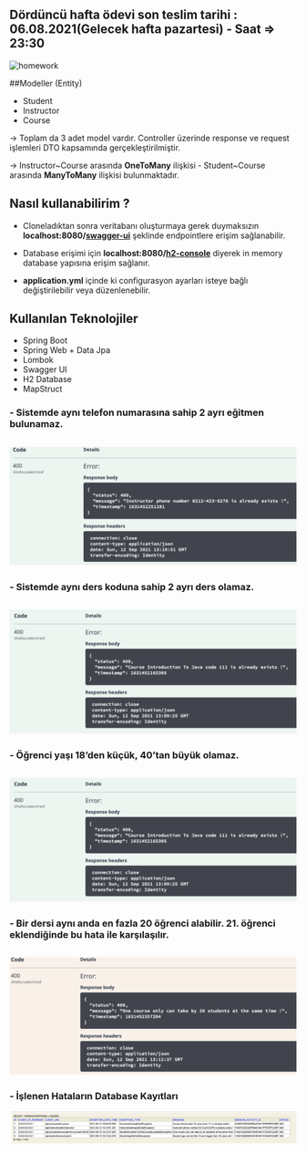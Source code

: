 ## Dördüncü hafta ödevi son teslim tarihi : 06.08.2021(Gelecek hafta pazartesi) - Saat =>  23:30

![homework](https://user-images.githubusercontent.com/45206582/131386439-6727321a-5a50-4c20-9413-ea4013013434.PNG)

##Modeller (Entity)

* Student
* Instructor
* Course
 
-> Toplam da 3 adet model vardır. Controller üzerinde response ve request işlemleri DTO kapsamında gerçekleştirilmiştir.

-> Instructor~Course arasında **OneToMany** ilişkisi - Student~Course arasında **ManyToMany** ilişkisi bulunmaktadır.

## Nasıl kullanabilirim ? 
 
* Cloneladıktan sonra veritabanı oluşturmaya gerek duymaksızın **localhost:8080/[swagger-ui](http://localhost:8080/swagger-ui.html)** şeklinde endpointlere erişim sağlanabilir. 
 
* Database erişimi için **localhost:8080/[h2-console](http://localhost:8080/h2-console/)** diyerek in memory database yapısına erişim sağlanır. 

* **application.yml** içinde ki configurasyon ayarları isteye bağlı değiştirilebilir veya düzenlenebilir.


## Kullanılan Teknolojiler

- Spring Boot
- Spring Web + Data Jpa
- Lombok
- Swagger UI
- H2 Database
- MapStruct

### - Sistemde aynı telefon numarasına sahip 2 ayrı eğitmen bulunamaz.
![](screenshots/Ekran%20Resmi%202021-09-12%2016.11.02.png)
---
### - Sistemde aynı ders koduna sahip 2 ayrı ders olamaz.
![](screenshots/Ekran%20Resmi%202021-09-12%2016.09.37.png)
---
### - Öğrenci yaşı 18’den küçük, 40’tan büyük olamaz.
![](screenshots/Ekran%20Resmi%202021-09-12%2016.09.37.png)
---
### - Bir dersi aynı anda en fazla 20 öğrenci alabilir. 21. öğrenci eklendiğinde bu hata ile karşılaşılır.
![](screenshots/Ekran%20Resmi%202021-09-12%2016.12.50.png)
---
### - İşlenen Hataların Database Kayıtları
![](screenshots/Ekran%20Resmi%202021-09-12%2016.13.49.png)
